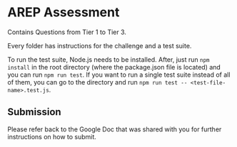 # AREP Assessment

Contains Questions from Tier 1 to Tier 3. 

Every folder has instructions for the challenge and a test suite. 

To run the test suite, Node.js needs to be installed. 
After, just run `npm install` in the root directory (where the package.json file is located) and you can run `npm run test`. If you want to run a single test suite instead of all of them, you can go to the directory and run `npm run test -- <test-file-name>.test.js`. 

## Submission

Please refer back to the Google Doc that was shared with you for further instructions on how to submit.

